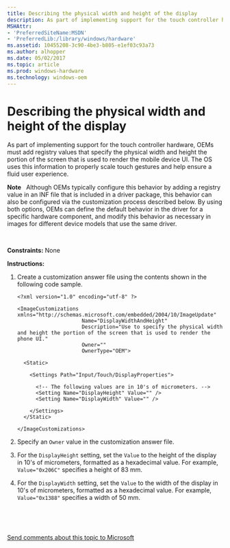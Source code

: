 ```yaml
---
title: Describing the physical width and height of the display
description: As part of implementing support for the touch controller hardware, OEMs must add registry values that specify the physical width and height the portion of the screen that is used to render the mobile device UI.
MSHAttr:
- 'PreferredSiteName:MSDN'
- 'PreferredLib:/library/windows/hardware'
ms.assetid: 10455208-3c90-4be3-b805-e1ef03c93a73
ms.author: alhopper
ms.date: 05/02/2017
ms.topic: article
ms.prod: windows-hardware
ms.technology: windows-oem
---
```


# Describing the physical width and height of the display


As part of implementing support for the touch controller hardware, OEMs must add registry values that specify the physical width and height the portion of the screen that is used to render the mobile device UI. The OS uses this information to properly scale touch gestures and help ensure a fluid user experience.

**Note**  
Although OEMs typically configure this behavior by adding a registry value in an INF file that is included in a driver package, this behavior can also be configured via the customization process described below. By using both options, OEMs can define the default behavior in the driver for a specific hardware component, and modify this behavior as necessary in images for different device models that use the same driver.

 

<a href="" id="constraints---none"></a>**Constraints:** None  

<a href="" id="instructions-"></a>**Instructions:**  
1.  Create a customization answer file using the contents shown in the following code sample.

    ``` syntax
    <?xml version="1.0" encoding="utf-8" ?>  

    <ImageCustomizations xmlns="http://schemas.microsoft.com/embedded/2004/10/ImageUpdate"  
                         Name="DisplayWidthAndHeight"  
                         Description="Use to specify the physical width and height the portion of the screen that is used to render the phone UI."  
                         Owner=""  
                         OwnerType="OEM"> 

      <Static>  

        <Settings Path="Input/Touch/DisplayProperties">  

          <!-- The following values are in 10's of micrometers. -->
          <Setting Name="DisplayHeight" Value="" />   
          <Setting Name="DisplayWidth" Value="" />   

        </Settings>  
      </Static>

    </ImageCustomizations>
    ```

2.  Specify an `Owner` value in the customization answer file.

3.  For the `DisplayHeight` setting, set the `Value` to the height of the display in 10's of micrometers, formatted as a hexadecimal value. For example, `Value="0x206C"` specifies a height of 83 mm.

4.  For the `DisplayWidth` setting, set the `Value` to the width of the display in 10's of micrometers, formatted as a hexadecimal value. For example, `Value="0x1388"` specifies a width of 50 mm.

 

 

[Send comments about this topic to Microsoft](mailto:wsddocfb@microsoft.com?subject=Documentation%20feedback%20%5Bp_phCustomization\p_phCustomization%5D:%20Describing%20the%20physical%20width%20and%20height%20of%20the%20display%20%20RELEASE:%20%289/7/2016%29&body=%0A%0APRIVACY%20STATEMENT%0A%0AWe%20use%20your%20feedback%20to%20improve%20the%20documentation.%20We%20don't%20use%20your%20email%20address%20for%20any%20other%20purpose,%20and%20we'll%20remove%20your%20email%20address%20from%20our%20system%20after%20the%20issue%20that%20you're%20reporting%20is%20fixed.%20While%20we're%20working%20to%20fix%20this%20issue,%20we%20might%20send%20you%20an%20email%20message%20to%20ask%20for%20more%20info.%20Later,%20we%20might%20also%20send%20you%20an%20email%20message%20to%20let%20you%20know%20that%20we've%20addressed%20your%20feedback.%0A%0AFor%20more%20info%20about%20Microsoft's%20privacy%20policy,%20see%20http://privacy.microsoft.com/default.aspx. "Send comments about this topic to Microsoft")




